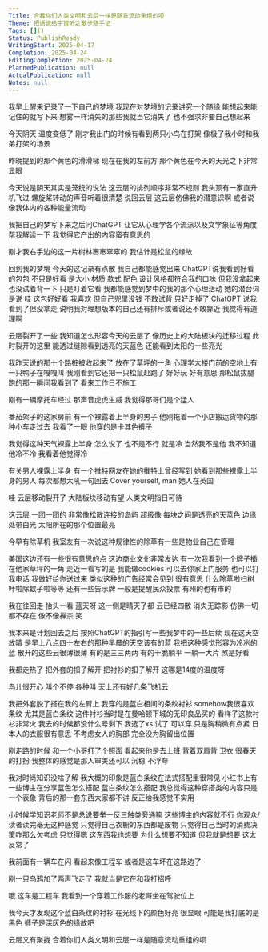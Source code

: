 ```yaml
---
Title: 合着你们人类文明和云层一样是随意流动重组的呗
Theme: 把话说给宇宙听之散步随手记
Tags: []()
Status: PublishReady
WritingStart: 2025-04-17
Completion: 2025-04-24
EditingCompletion: 2025-04-24
PlannedPublication: null
ActualPublication: null
Notes: null
---
```


我早上醒来记录了一下自己的梦境
我现在对梦境的记录讲究一个随缘
能想起来能记住的就写下来
想雾一样消失的那些我就当它消失了
也不强求非要自己想起来

今天阴天
温度变低了
刚才我出门的时候有看到两只小鸟在打架
像极了我小时和我弟打架的场景

昨晚提到的那个黄色的滑滑梯
现在在我的左前方
那个黄色在今天的天光之下非常显眼

今天说是阴天其实是笼统的说法
这云层的排列顺序非常不规则
我头顶有一家直升机飞过
螺旋桨转动的声音听着很清楚
说回云层
这云层仿佛我的潜意识啊
或者说像我体内的各种能量流动

我把自己的梦写下来之后问ChatGPT 
让它从心理学各个流派以及文学象征等角度帮我解读一下
我觉得它产出的内容蛮有意思的

刚才我右手边的这一片树林窸窸窣窣的
我估计是松鼠的缘故

回到我的梦境
今天的这记录有点散
我自己都能感觉出来
ChatGPT说我看到好看的包包
不只是好看
是大小 材质 款式 配色 设计风格都符合我的口味
但我没拿起来 也没试着背一下
只是盯着它看
我都能感觉到梦中的我的那个心理活动
她的潜台词是说
哇 这包好好看 我喜欢
但自己兜里没钱 不敢试背 
只好走掉了
ChatGPT 说我看到了但没拿走
说明我对理想版本的自己还有排斥或者说还不敢靠近
我觉得有道理啊

云层裂开了一些
我知道怎么形容今天的云层了
像历史上的大陆板块的迁移过程
此时裂开的这里
能透过缝隙看到透亮的天蓝色
还能看到太阳的一些亮光

我昨天说的那十个路桩被收起来了
放在了草坪的一角
心理学大楼门前的空地上有一只鸭子在嘎嘎叫
我刚看到它还把一只松鼠赶跑了
好好玩
好有意思
那松鼠拔腿跑的那一瞬间我看到了
看来工作日不施工

刚有一辆摩托车经过
那声音虎虎生威
我觉得那哥们是个猛人

番茄架子的这家房前
有一个裸露着上半身的男子
他刚拖着一个小店搬运货物的那种小车走过去
我看了一眼
他穿的是卡其色裤子

我觉得这种天气裸露上半身
怎么说了
也不是不行
就是冷
当然我不是他
我不知道他冷不冷
我看着他觉得冷

有关男人裸露上半身
有一个推特网友在她的推特上曾经写到
她看到那些裸露上半身的男人
每次都想大吼一句回去
Cover yourself, man 
她人在英国

哇
云层移动裂开了
大陆板块移动有望
人类文明指日可待

这云层
一团一团的
非常像松散连接的岛屿
超级像
每块之间是透亮的天蓝色
边缘处带白光
太阳所在的那个位置最亮

今早有除草机
我室友有一次说这种规律性的除草有一些是物业自己在管理

美国这边还有一些很有意思的点
这边商业文化非常发达
有一次我看到一个牌子插在他家草坪的一角
走近一看写的是
我能做cookies 可以去你家上门服务 也可以打我电话 我做好给你送过来
类似这种的广告经常会见到
很有意思
什么除草啦扫树叶啦除蚊子啦等等
还有一些告示牌
一般是提醒民众投票
有州的也有市的

我在往回走
抬头一看
蓝天呀 
这一侧是晴天了都
云已经四散
消失无踪影
仿佛一切都不存在
像不像禅宗
笑

我本来是计划回去之后
按照ChatGPT的指引写一些我梦中的一些后续
现在这天空放晴
是早上八点四十左右的那种早晨的天空该有的蓝
我把这种感觉形容为冷冽的蓝
散开的这些云很薄很薄
有的是三三两两
有的干脆躺平
一躺一大片
煞是好看

我都走热了
把外套的扣子解开
把衬衫的扣子解开
这哪是14度的温度呀

鸟儿很开心
叫个不停
各种叫
天上还有好几条飞机云

我把外套脱了搭在我的左臂上
我穿的是蓝白相间的条纹衬衫
somehow我很喜欢条纹
尤其是蓝白条纹
这件衬衫当时是在曼哈顿下城的无印良品买的
看样子这款衬衫非常火
我去的时候都没什么号剩下
我选了xs 试了 可以穿
只是胸稍微有点紧
日本人的衣服很有意思
不考虑女人的胸部
完全没为胸留出位置

刚走路的时候
和一个小哥打了个照面
看起来他是去上班
背着双肩背
卫衣
很春天的打扮
我整体的感觉是那人审美还可以
沉稳 不浮夸

我对时尚知识没啥了解
我大概的印象是蓝白条纹在法式搭配里很常见
小红书上有一些博主在分享蓝色怎么搭配
蓝白条纹怎么搭配
我总觉得这种穿搭类的内容只是一个表象
背后的那一套东西大家都不讲
反正给我感觉不实用

小时候学知识老师不是总说要举一反三触类旁通嘛
这些博主的内容就不行
你观众/读者读完毫无这种感觉
只觉得自己衣橱的东西都是废物
只觉得自己当时的消费决策咋那么欠考虑
只觉得嗯 这东西我也想要
为什么想要不知道 
但我就是想要
这太反常了

我前面有一辆车在闪
看起来像工程车
或者是这车坏在这路边了

刚一只乌鸦加了两声飞走了
我就当是它在和我打招呼

哦 这车是工程车
我看到一个穿着工作服的老哥坐在驾驶位上

我今天才发现这个蓝白条纹的衬衫
在光线下的颜色好亮
很显眼
可能是我打底的是黑色
裤子是深灰色的缘故吧

云层又有聚拢
合着你们人类文明和云层一样是随意流动重组的呗


